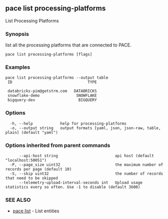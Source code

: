 ## pace list processing-platforms

List Processing Platforms

### Synopsis

list all the processing platforms that are connected to PACE.

```
pace list processing-platforms [flags]
```

### Examples

```
pace list processing-platforms --output table
 ID                                 TYPE

 databricks-pim@getstrm.com   DATABRICKS
 snowflake-demo                SNOWFLAKE
 bigquery-dev                   BIGQUERY
```

### Options

```
  -h, --help            help for processing-platforms
  -o, --output string   output formats [yaml, json, json-raw, table, plain] (default "yaml")
```

### Options inherited from parent commands

```
      --api-host string                         api host (default "localhost:50051")
  -P, --page_size uint32                        the maximum number of records per page (default 10)
  -S, --skip uint32                             the number of records that need to be skipped
      --telemetry-upload-interval-seconds int   Upload usage statistics every so often. Use -1 to disable (default 3600)
```

### SEE ALSO

* [pace list](pace_list.md)	 - List entities

